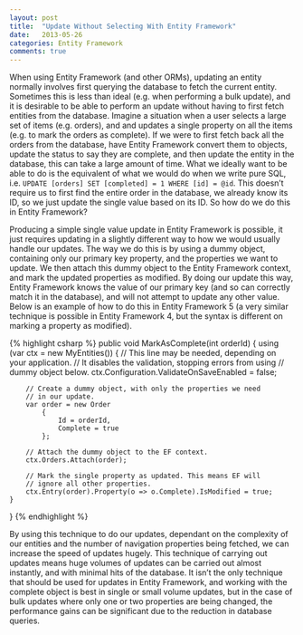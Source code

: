 ```yaml
---
layout: post
title:  "Update Without Selecting With Entity Framework"
date:   2013-05-26
categories: Entity Framework
comments: true
---
```


When using Entity Framework (and other ORMs), updating an entity normally involves first querying the database to fetch the current entity. Sometimes this is less than ideal (e.g. when performing a bulk update), and it is desirable to be able to perform an update without having to first fetch entities from the database. Imagine a situation when a user selects a large set of items (e.g. orders), and and updates a single property on all the items (e.g. to mark the orders as complete). If we were to first fetch back all the orders from the database, have Entity Framework convert them to objects, update the status to say they are complete, and then update the entity in the database, this can take a large amount of time. What we ideally want to be able to do is the equivalent of what we would do when we write pure SQL, i.e.  `UPDATE [orders] SET [completed] = 1 WHERE [id] = @id`. This doesn’t require us to first find the entire order in the database, we already know its ID, so we just update the single value based on its ID. So how do we do this in Entity Framework?

Producing a simple single value update in Entity Framework is possible, it just requires updating in a slightly different way to how we would usually handle our updates. The way we do this is by using a dummy object, containing only our primary key property, and the properties we want to update. We then attach this dummy object to the Entity Framework context, and mark the updated properties as modified. By doing our update this way, Entity Framework knows the value of our primary key (and so can correctly match it in the database), and will not attempt to update any other value. Below is an example of how to do this in Entity Framework 5 (a very similar technique is possible in Entity Framework 4, but the syntax is different on marking a property as modified).

{% highlight csharp %}
public void MarkAsComplete(int orderId)
{
    using (var ctx = new MyEntities())
    {
        // This line may be needed, depending on your application.
        // It disables the validation, stopping errors from using
        // dummy object below.
        ctx.Configuration.ValidateOnSaveEnabled = false;

        // Create a dummy object, with only the properties we need
        // in our update.
        var order = new Order
            {
                Id = orderId,
                Complete = true
            };

        // Attach the dummy object to the EF context.
        ctx.Orders.Attach(order);

        // Mark the single property as updated. This means EF will
        // ignore all other properties.
        ctx.Entry(order).Property(o => o.Complete).IsModified = true;
    }
}
{% endhighlight %}

By using this technique to do our updates, dependant on the complexity of our entities and the number of navigation properties being fetched, we can increase the speed of updates hugely. This technique of carrying out updates means huge volumes of updates can be carried out almost instantly, and with minimal hits of the database. It isn’t the only technique that should be used for updates in Entity Framework, and working with the complete object is best in single or small volume updates, but in the case of bulk updates where only one or two properties are being changed, the performance gains can be significant due to the reduction in database queries.